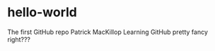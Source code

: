 # hello-world
The first GitHub repo
<md-header>Patrick MacKillop</md-header>
<md-header>Learning GitHub</md-header>
<md-italic>pretty fancy right???</md-italic>
